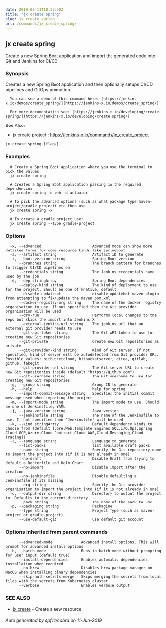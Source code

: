 ```yaml
---
date: 2019-06-11T10:37:50Z
title: "jx create spring"
slug: jx_create_spring
url: /commands/jx_create_spring/
---
```

## jx create spring

Create a new Spring Boot application and import the generated code into Git and Jenkins for CI/CD

### Synopsis

Creates a new Spring Boot application and then optionally setups CI/CD pipelines and GitOps promotion.
  
      You can see a demo of this command here: [https://jenkins-x.io/demos/create_spring/](https://jenkins-x.io/demos/create_spring/)
  
      For more documentation see: [https://jenkins-x.io/developing/create-spring/](https://jenkins-x.io/developing/create-spring/)
  
See Also: 

  * jx create project : https://jenkins-x.io/commands/jx_create_project

```
jx create spring [flags]
```

### Examples

```
  # Create a Spring Boot application where you use the terminal to pick the values
  jx create spring
  
  # Creates a Spring Boot application passing in the required dependencies
  jx create spring -d web -d actuator
  
  # To pick the advanced options (such as what package type maven-project/gradle-project) etc then use
  jx create spring -x
  
  # To create a gradle project use:
  jx create spring --type gradle-project
```

### Options

```
  -x, --advanced                       Advanced mode can show more detailed forms for some resource kinds like springboot
  -a, --artifact string                Artifact ID to generate
  -t, --boot-version string            Spring Boot version
      --branches string                The branch pattern for branches to trigger CI/CD pipelines on
      --credentials string             The Jenkins credentials name used by the job
  -d, --dep stringArray                Spring Boot dependencies
      --deploy-kind string             The kind of deployment to use for the project. Should be one of knative, default
      --disable-updatebot              disable updatebot-maven-plugin from attempting to fix/update the maven pom.xml
      --docker-registry-org string     The name of the docker registry organisation to use. If not specified then the Git provider organisation will be used
      --dry-run                        Performs local changes to the repo but skips the import into Jenkins X
      --external-jenkins-url string    The jenkins url that an external git provider needs to use
      --git-api-token string           The Git API token to use for creating new Git repositories
      --git-private                    Create new Git repositories as private
      --git-provider-kind string       Kind of Git server. If not specified, kind of server will be autodetected from Git provider URL. Possible values: bitbucketcloud, bitbucketserver, gitea, gitlab, github, fakegit
      --git-provider-url string        The Git server URL to create new Git repositories inside (default "https://github.com")
      --git-username string            The Git username to use for creating new Git repositories
  -g, --group string                   Group ID to generate
  -h, --help                           help for spring
      --import-commit-message string   Specifies the initial commit message used when importing the project
  -m, --import-mode string             The import mode to use. Should be one of Jenkinsfile, YAML
  -j, --java-version string            Java version
      --jenkinsfile string             The name of the Jenkinsfile to use. If not specified then 'Jenkinsfile' will be used
  -k, --kind stringArray               Default dependency kinds to choose from (default [Core,Web,Template Engines,SQL,I/O,Ops,Spring Cloud GCP,Azure,Cloud Contract,Cloud AWS,Cloud Messaging,Cloud Tracing])
  -l, --language string                Language to generate
      --list-packs                     list available draft packs
      --name string                    Specify the Git repository name to import the project into (if it is not already in one)
      --no-draft                       Disable Draft from trying to default a Dockerfile and Helm Chart
      --no-import                      Disable import after the creation
      --no-jenkinsfile                 Disable defaulting a Jenkinsfile if its missing
      --org string                     Specify the Git provider organisation to import the project into (if it is not already in one)
  -o, --output-dir string              Directory to output the project to. Defaults to the current directory
      --pack string                    The name of the pack to use
  -p, --packaging string               Packaging
      --type string                    Project Type (such as maven-project or gradle-project)
      --use-default-git                use default git account
```

### Options inherited from parent commands

```
      --advanced-mode             Advanced install options. This will prompt for advanced install options
  -b, --batch-mode                Runs in batch mode without prompting for user input (default true)
      --install-dependencies      Enables automatic dependencies installation when required
      --no-brew                   Disables brew package manager on MacOS when installing binary dependencies
      --skip-auth-secrets-merge   Skips merging the secrets from local files with the secrets from Kubernetes cluster
      --verbose                   Enables verbose output
```

### SEE ALSO

* [jx create](/commands/jx_create/)	 - Create a new resource

###### Auto generated by spf13/cobra on 11-Jun-2019
